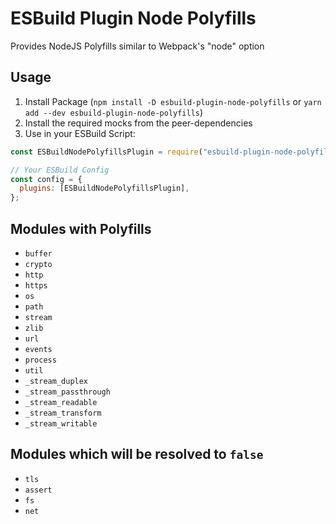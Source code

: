 # ESBuild Plugin Node Polyfills

Provides NodeJS Polyfills similar to Webpack's "node" option

## Usage

1. Install Package (`npm install -D esbuild-plugin-node-polyfills` or `yarn add --dev esbuild-plugin-node-polyfills`)
2. Install the required mocks from the peer-dependencies
3. Use in your ESBuild Script:

```js
const ESBuildNodePolyfillsPlugin = require("esbuild-plugin-node-polyfills");

// Your ESBuild Config
const config = {
  plugins: [ESBuildNodePolyfillsPlugin],
};
```

## Modules with Polyfills

- `buffer`
- `crypto`
- `http`
- `https`
- `os`
- `path`
- `stream`
- `zlib`
- `url`
- `events`
- `process`
- `util`
- `_stream_duplex`
- `_stream_passthrough`
- `_stream_readable`
- `_stream_transform`
- `_stream_writable`

## Modules which will be resolved to `false`

- `tls`
- `assert`
- `fs`
- `net`
